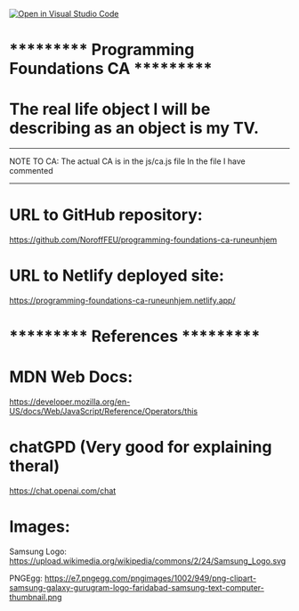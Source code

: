 [![Open in Visual Studio Code](https://classroom.github.com/assets/open-in-vscode-c66648af7eb3fe8bc4f294546bfd86ef473780cde1dea487d3c4ff354943c9ae.svg)](https://classroom.github.com/online_ide?assignment_repo_id=9700848&assignment_repo_type=AssignmentRepo)

# ********* Programming Foundations CA *********
# The real life object I will be describing as an object is my TV.

**********************************
NOTE TO CA:
The actual CA is in the js/ca.js file
In the file I have commented
**********************************
# URL to GitHub repository:
https://github.com/NoroffFEU/programming-foundations-ca-runeunhjem

# URL to Netlify deployed site:
https://programming-foundations-ca-runeunhjem.netlify.app/


# ********* References *********
# MDN Web Docs:
https://developer.mozilla.org/en-US/docs/Web/JavaScript/Reference/Operators/this

# chatGPD (Very good for explaining theral)
https://chat.openai.com/chat


# Images:
Samsung Logo: 
https://upload.wikimedia.org/wikipedia/commons/2/24/Samsung_Logo.svg

PNGEgg:
https://e7.pngegg.com/pngimages/1002/949/png-clipart-samsung-galaxy-gurugram-logo-faridabad-samsung-text-computer-thumbnail.png